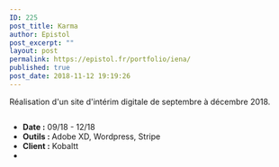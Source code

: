 ```yaml
---
ID: 225
post_title: Karma
author: Epistol
post_excerpt: ""
layout: post
permalink: https://epistol.fr/portfolio/iena/
published: true
post_date: 2018-11-12 19:19:26
---
```

<!-- wp:paragraph -->
<p>Réalisation d'un site d'intérim digitale de septembre à décembre 2018.</p>
<!-- /wp:paragraph -->

<!-- wp:image {"id":228} -->
<figure class="wp-block-image"><img src="https://epistol.fr/wp-content/uploads/2019/02/screencapture-karma-jobs-2019-02-12-19_20_40-1024x497.png" alt="" class="wp-image-228"/></figure>
<!-- /wp:image -->

<!-- wp:list -->
<ul><li><strong>Date :</strong> 09/18 - 12/18</li><li><strong>Outils : </strong>Adobe XD, Wordpress, Stripe</li><li><strong>Client :</strong> Kobaltt</li><li></li></ul>
<!-- /wp:list -->